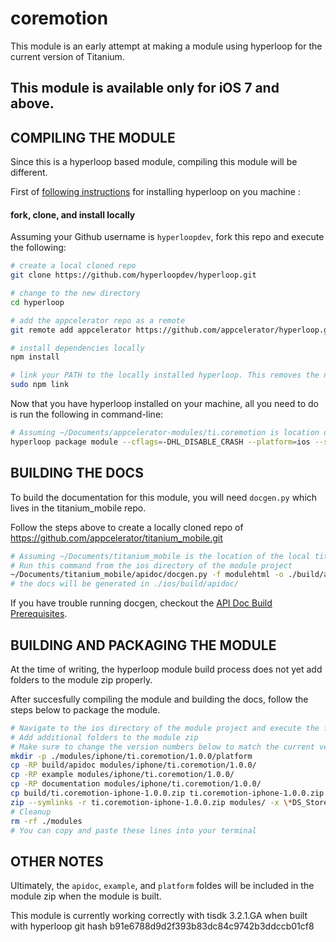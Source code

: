 coremotion
==========

This module is an early attempt at making a module using hyperloop for the current version of Titanium. 

## This module is available only for iOS 7 and above.

COMPILING THE MODULE
--------------------

Since this is a hyperloop based module, compiling this module will be different. 

First of [following instructions](https://github.com/appcelerator/hyperloop/blob/master/README.md) for installing hyperloop on you machine : 

#### fork, clone, and install locally

Assuming your Github username is `hyperloopdev`, fork this repo and execute the following:

```bash
# create a local cloned repo
git clone https://github.com/hyperloopdev/hyperloop.git

# change to the new directory
cd hyperloop

# add the appcelerator repo as a remote
git remote add appcelerator https://github.com/appcelerator/hyperloop.git

# install dependencies locally
npm install

# link your PATH to the locally installed hyperloop. This removes the need to `npm install` after changes
sudo npm link
```

Now that you have hyperloop installed on your machine, all you need to do is run the following in command-line:

```bash
# Assuming ~/Documents/appcelerator-modules/ti.coremotion is location of this module and build is /Documents/appcelerator-modules/ti.coremotion/build destination where you want the compiled module.
hyperloop package module --cflags=-DHL_DISABLE_CRASH --platform=ios --src=~/Documents/appcelerator-modules/ti.coremotion --dest=~/Documents/appcelerator-modules/ti.coremotion/build
```

BUILDING THE DOCS
-----------------

To build the documentation for this module, you will need `docgen.py` which lives in the titanium_mobile repo.

Follow the steps above to create a locally cloned repo of https://github.com/appcelerator/titanium_mobile.git

```bash
# Assuming ~/Documents/titanium_mobile is the location of the local titanium_mobile repo
# Run this command from the ios directory of the module project
~/Documents/titanium_mobile/apidoc/docgen.py -f modulehtml -o ./build/apidoc/ -e --css styles.css  ../apidoc/
# the docs will be generated in ./ios/build/apidoc/
```

If you have trouble running docgen, checkout the [API Doc Build Prerequisites](https://wiki.appcelerator.org/display/guides/Contributing+APIDocs#ContributingAPIDocs-APIDocBuildPrerequisites).

BUILDING AND PACKAGING THE MODULE
---------------------------------

At the time of writing, the hyperloop module build process does not yet add folders to the module zip properly. 

After succesfully compiling the module and building the docs, follow the steps below to package the module.

```bash
# Navigate to the ios directory of the module project and execute the following commands
# Add additional folders to the module zip
# Make sure to change the version numbers below to match the current version of the module
mkdir -p ./modules/iphone/ti.coremotion/1.0.0/platform
cp -RP build/apidoc modules/iphone/ti.coremotion/1.0.0/
cp -RP example modules/iphone/ti.coremotion/1.0.0/
cp -RP documentation modules/iphone/ti.coremotion/1.0.0/
cp build/ti.coremotion-iphone-1.0.0.zip ti.coremotion-iphone-1.0.0.zip
zip --symlinks -r ti.coremotion-iphone-1.0.0.zip modules/ -x \*DS_Store
# Cleanup
rm -rf ./modules
# You can copy and paste these lines into your terminal
```

OTHER NOTES
-----------

Ultimately, the `apidoc`, `example`, and `platform` foldes will be included in the module zip when the module is built.

This module is currently working correctly with tisdk 3.2.1.GA when built with hyperloop git hash b91e6788d9d2f393b83dc84c9742b3ddccb01cf8

